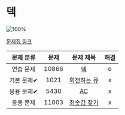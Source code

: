 # 덱

![100%](https://progress-bar.dev/4/?scale=4&title=progress&width=500&color=babaca&suffix=/4)

[문제집 링크](https://www.acmicpc.net/workbook/view/7311)

| 문제 분류 | 문제 | 문제 제목 | 해결 |
| :--: | :--: | :--: | :--: |
| 연습 문제 | 10866 | [덱](https://www.acmicpc.net/problem/10866) | o |
| 기본 문제✔ | 1021 | [회전하는 큐](https://www.acmicpc.net/problem/1021) | x |
| 응용 문제✔ | 5430 | [AC](https://www.acmicpc.net/problem/5430) | x |
| 응용 문제 | 11003 | [최솟값 찾기](https://www.acmicpc.net/problem/11003) | x |
